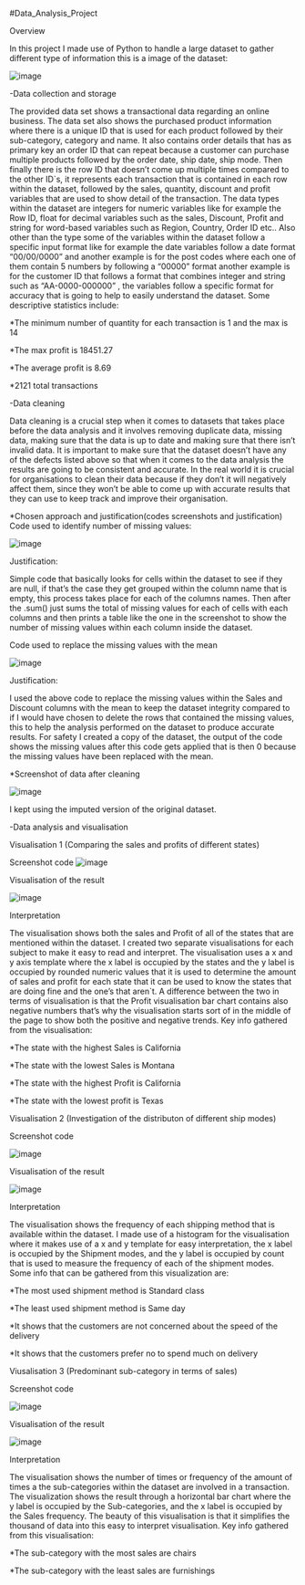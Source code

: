 #Data_Analysis_Project


Overview


In this project I made use of Python to handle a large dataset to gather different type of information
this is a image of the dataset:


![image](https://github.com/user-attachments/assets/29cbd5a8-a069-4d2e-8027-8f5421b8252a)


-Data collection and storage


The provided data set shows a transactional data regarding an online business.
The data set also shows the purchased product information where there is a unique ID that is used for each product followed by their sub-category, category and name.
It also contains order details that has as primary key an order ID that can repeat because a customer can purchase multiple products followed by the order date, ship date, ship mode.
Then finally there is the row ID that doesn’t come up multiple times compared to the other ID`s, it represents each transaction that is contained in each row within the dataset, followed by the sales, quantity, discount and profit variables that are used to show detail of the transaction.
The data types within the dataset are integers for numeric variables like for example the Row ID, float for decimal variables such as the sales, Discount, Profit and string for word-based variables such as Region, Country, Order ID etc..
Also other than the type some of the variables within the dataset follow a specific input format like for example the date variables follow a date format “00/00/0000” and another example is for the post codes where each one of them contain 5 numbers by following a “00000” format another example is for the customer ID that follows a format that combines integer and string such as “AA-0000-000000” , the variables follow a specific format for accuracy that is going to help to easily understand the dataset.
Some descriptive statistics include:


*The minimum number of quantity for each transaction is 1 and the max is 14


*The max profit is 18451.27


*The average profit is 8.69


*2121 total transactions


-Data cleaning


Data cleaning is a crucial step when it comes to datasets that takes place before the data analysis and it involves removing duplicate data, missing data, making sure that the data is up to date and making sure that there isn’t invalid data.
It is important to make sure that the dataset doesn’t have any of the defects listed above so that when it comes to the data analysis the results are going to be consistent and accurate.
In the real world it is crucial for organisations to clean their data because if they don’t it will negatively affect them, since they won’t be able to come up with accurate results that they can use to keep track and improve their organisation.


*Chosen approach and justification(codes screenshots and justification)
Code used to identify number of missing values:


![image](https://github.com/user-attachments/assets/7d959dc1-cf96-47db-b3cf-9281cdfb7d9b)


Justification:


Simple code that basically looks for cells within the dataset to see if they are null, if that’s the case they get grouped within the column name that is empty, this process takes place for each of the columns names.
Then after the .sum() just sums the total of missing values for each of cells with each columns and then prints a table like the one in the screenshot to show the number of missing values within each column inside the dataset.


Code used to replace the missing values with the mean


![image](https://github.com/user-attachments/assets/48a5b87d-bce5-40b4-8699-400d89ce14ee)


Justification:


I used the above code to replace the missing values within the Sales and Discount columns with the mean to keep the dataset integrity compared to if I would have chosen to delete the rows that contained the missing values, this to help the analysis performed on the dataset to produce accurate results.
For safety I created a copy of the dataset, the output of the code shows the missing values after this code gets applied that is then 0 because the missing values have been replaced with the mean.


*Screenshot of data after cleaning


![image](https://github.com/user-attachments/assets/d4f6befe-c686-405a-a477-9e8b1d5f6cc2)


I kept using the imputed version of the original dataset.


-Data analysis and visualisation

Visualisation 1 (Comparing the sales and profits of different states)


Screenshot code
![image](https://github.com/user-attachments/assets/009c4d9b-fd04-4ef8-9279-cd1f9b90352c)


Visualisation of the result


![image](https://github.com/user-attachments/assets/e6b7bab5-7039-476a-b0d5-7077c703e1f3)


Interpretation


The visualisation shows both the sales and Profit of all of the states that are mentioned within the dataset.
I created two separate visualisations for each subject to make it easy to read and interpret.
The visualisation uses a x and y axis template where the x label is occupied by the states and the y label is occupied by rounded numeric values that it is used to determine the amount of sales and profit for each state that it can be used to know the states that are doing fine and the one’s that aren`t.
A difference between the two in terms of visualisation is that the Profit visualisation bar chart contains also negative numbers that’s why the visualisation starts sort of in the middle of the page to show both the positive and negative trends.
Key info gathered from the visualisation:


*The state with the highest Sales is California 


*The state with the lowest Sales is Montana 


*The state with the highest Profit is California 


*The state with the lowest profit is Texas


Visualisation 2 (Investigation of the distributon of different ship modes)


Screenshot code


![image](https://github.com/user-attachments/assets/5b712a16-2fa8-4445-89d5-50abaa7d5d55)


Visualisation of the result


![image](https://github.com/user-attachments/assets/01907c08-aae0-4fe6-bae5-d5a016f3c90a)


Interpretation


The visualisation shows the frequency of each shipping method that is available within the dataset.
I made use of a histogram for the visualisation where it makes use of a x and y template for easy interpretation, the x label is occupied by the Shipment modes, and the y label is occupied by count that is used to measure the frequency of each of the shipment modes.
Some info that can be gathered from this visualization are:


*The most used shipment method is Standard class


*The least used shipment method is Same day


*It shows that the customers are not concerned about the speed of the delivery


*It shows that the customers prefer no to spend much on delivery 


Viusalisation 3 (Predominant sub-category in terms of sales)


Screenshot code


![image](https://github.com/user-attachments/assets/3a624fda-eea0-4ff0-b62a-992753b4f7b5)


Visualisation of the result


![image](https://github.com/user-attachments/assets/7969704d-2ca1-4e9d-8b09-dbbfb7737ccd)


Interpretation


The visualisation shows the number of times or frequency of the amount of times a the sub-categories within the dataset are involved in a transaction.
The visualization shows the result through a horizontal bar chart where the y label is occupied by the Sub-categories, and the x label is occupied by the Sales frequency.
The beauty of this visualisation is that it simplifies the thousand of data into this easy to interpret visualisation.
Key info gathered from this visualisation:


*The sub-category with the most sales are chairs


*The sub-category with the least sales are furnishings
